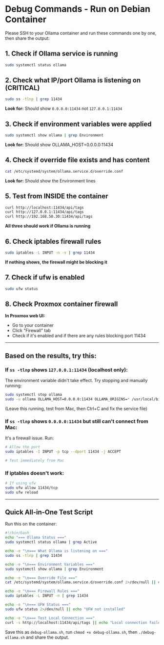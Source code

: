 # Debug Commands - Run on Debian Container

Please SSH to your Ollama container and run these commands one by one, then share the output:

## 1. Check if Ollama service is running
```bash
sudo systemctl status ollama
```

## 2. Check what IP/port Ollama is listening on (CRITICAL)
```bash
sudo ss -tlnp | grep 11434
```
**Look for:** Should show `0.0.0.0:11434` not `127.0.0.1:11434`

## 3. Check if environment variables were applied
```bash
sudo systemctl show ollama | grep Environment
```
**Look for:** Should show OLLAMA_HOST=0.0.0.0:11434

## 4. Check if override file exists and has content
```bash
cat /etc/systemd/system/ollama.service.d/override.conf
```
**Look for:** Should show the Environment lines

## 5. Test from INSIDE the container
```bash
curl http://localhost:11434/api/tags
curl http://127.0.0.1:11434/api/tags
curl http://192.168.50.30:11434/api/tags
```
**All three should work if Ollama is running**

## 6. Check iptables firewall rules
```bash
sudo iptables -L INPUT -n -v | grep 11434
```
**If nothing shows, the firewall might be blocking it**

## 7. Check if ufw is enabled
```bash
sudo ufw status
```

## 8. Check Proxmox container firewall
**In Proxmox web UI:**
- Go to your container
- Click "Firewall" tab
- Check if it's enabled and if there are any rules blocking port 11434

---

## Based on the results, try this:

### If `ss -tlnp` shows `127.0.0.1:11434` (localhost only):
The environment variable didn't take effect. Try stopping and manually running:
```bash
sudo systemctl stop ollama
sudo -u ollama OLLAMA_HOST=0.0.0.0:11434 OLLAMA_ORIGINS=* /usr/local/bin/ollama serve
```
(Leave this running, test from Mac, then Ctrl+C and fix the service file)

### If `ss -tlnp` shows `0.0.0.0:11434` but still can't connect from Mac:
It's a firewall issue. Run:
```bash
# Allow the port
sudo iptables -I INPUT -p tcp --dport 11434 -j ACCEPT

# Test immediately from Mac
```

### If iptables doesn't work:
```bash
# If using ufw
sudo ufw allow 11434/tcp
sudo ufw reload
```

---

## Quick All-in-One Test Script

Run this on the container:
```bash
#!/bin/bash
echo "=== Ollama Status ==="
sudo systemctl status ollama | grep Active

echo -e "\n=== What Ollama is listening on ==="
sudo ss -tlnp | grep 11434

echo -e "\n=== Environment Variables ==="
sudo systemctl show ollama | grep Environment

echo -e "\n=== Override File ==="
cat /etc/systemd/system/ollama.service.d/override.conf 2>/dev/null || echo "Override file not found"

echo -e "\n=== Firewall Rules ==="
sudo iptables -L INPUT -n | grep 11434

echo -e "\n=== UFW Status ==="
sudo ufw status 2>/dev/null || echo "UFW not installed"

echo -e "\n=== Test Local Connection ==="
curl -s http://localhost:11434/api/tags || echo "Local connection failed"
```

Save this as `debug-ollama.sh`, run `chmod +x debug-ollama.sh`, then `./debug-ollama.sh` and share the output.
